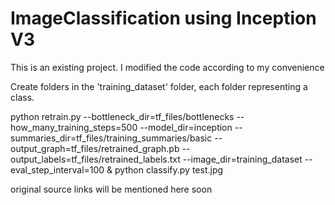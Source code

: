 # ImageClassification using Inception V3

This is an existing project. I modified the code according to my convenience

Create folders in the 'training_dataset' folder,
each folder representing a class. 

python retrain.py --bottleneck_dir=tf_files/bottlenecks --how_many_training_steps=500 --model_dir=inception --summaries_dir=tf_files/training_summaries/basic --output_graph=tf_files/retrained_graph.pb --output_labels=tf_files/retrained_labels.txt --image_dir=training_dataset --eval_step_interval=100 & python classify.py test.jpg

original source links will be mentioned here soon